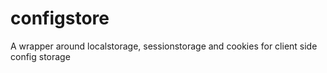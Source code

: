 # configstore
A wrapper around localstorage, sessionstorage and cookies for client side config storage
